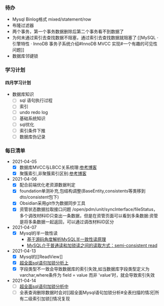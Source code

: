 ### 待办
- Mysql Binlog格式 mixed/statement/row
- 布隆过滤器
- 两个事务，第一个事务数据删除后第二个事务看不到数据了
- 为何未通过索引去查找数据不阻塞，通过索引去查找数据就阻塞了:[[MySQL · 引擎特性 · InnoDB 事务子系统介绍#InnoDB MVCC 实现#一个有趣的可见性问题]]
- 数据库邻键锁

### 学习计划
#### 四月学习计划
- 数据库知识
	- [ ] sql 语句执行过程
	- [ ] 索引
	- [ ] undo redo log
	- [ ] 基础系统知识
	- [ ] sql优化
	- [ ] 索引条件下推
	- [ ] 数据库伪记录
### 每日清单

- 2021-04-05
	-  [x] 数据库MVCC与LBCC关系梳理:[参考博客](https://www.codenong.com/cs110441924/)
	-  [x] 聚簇索引,非聚簇索引区别:[参考博客](https://www.cnblogs.com/jiawen010/p/11805241.html)

- 2021-04-06
	- [x] 配合前端优化老资源数据判定
	- [x] foundation单测补充,包结构调整(BaseEntity,consistents等类移到dto/consistent包下)
	- [x] Obsidian采用git作为数据同步工具
	- [x] 资管状态数据拉取接口问题 
		/open/pdm/unit/syncInterface/fileStatus，多个调改材料ID只查出一条数据，但是在资管页面可以看到多条数据:资管是将多条数据一起返回，可以通过调改材料ID区分

-  2021-04-07
	- [x] Mysql的半一致性读
		- [基于源码角度解析MySQL半一致性读原理](https://www.yisu.com/zixun/30489.html)
		- [MySQL介于普通读和加锁读之间的读取方式：semi-consistent read](https://juejin.cn/post/6844904022499917838)

- 2021-04-13
	-  [x] Mysql的[[ReadView]]
	-  [x] [超全面sql语句加锁分析上](https://mp.weixin.qq.com/s/wSlNZcQkax-2KZCNEHOYLA)
	-  [x] 字段类型不一致会导致数据库的索引失效,如当数据库字段类型定义为varchar,where条件为 field = value 而非 'value'时，就会导致索引失效

- 2021-04-14
	- [ ] [超全面sql语句加锁分析中](https://mp.weixin.qq.com/s/wSlNZcQkax-2KZCNEHOYLA)
	- [ ] 全表查询删除数据时会对[[超全面Mysql语句加锁分析#全表扫描的情况|所有二级索引加锁]]情况复现